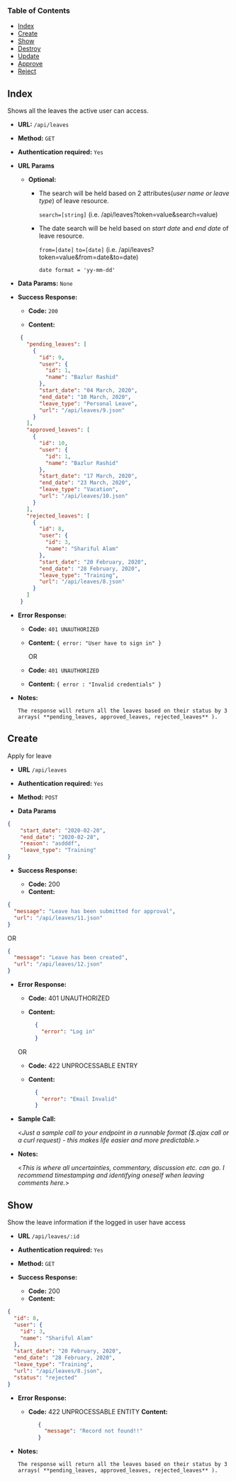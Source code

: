 ### Table of Contents
* [Index](#markdown-header-index)
* [Create](#markdown-header-create)
* [Show](#markdown-header-show)
* [Destroy](#markdown-header-destroy)
* [Update](#markdown-header-update)
* [Approve](#markdown-header-undo)
* [Reject](#markdown-header-reject)


## Index

Shows all the leaves the active user can access.

* **URL:** `/api/leaves`

* **Method:**  `GET` 
  
* **Authentication required:**  `Yes`
  
*  **URL Params**
  
   * **Optional:**
 
      * The search will be held based on 2 attributes(*user name or leave type*) of leave resource.
 
         `search=[string]` (i.e. /api/leaves?token=value&search=value)
    
      * The date search will be held based on *start date* and *end date* of leave resource.
    
         `from=[date]`  `to=[date]` (i.e. /api/leaves?token=value&from=date&to=date)
        
         `date format = 'yy-mm-dd'`
   
   

* **Data Params:** `None`


* **Success Response:**
  
    * **Code:** `200`
  
    * **Content:** 
  
```json
    {
      "pending_leaves": [
        {
          "id": 9,
          "user": {
            "id": 1,
            "name": "Bazlur Rashid"
          },
          "start_date": "04 March, 2020",
          "end_date": "10 March, 2020",
          "leave_type": "Personal Leave",
          "url": "/api/leaves/9.json"
        }
      ],
      "approved_leaves": [
        {
          "id": 10,
          "user": {
            "id": 1,
            "name": "Bazlur Rashid"
          },
          "start_date": "17 March, 2020",
          "end_date": "23 March, 2020",
          "leave_type": "Vacation",
          "url": "/api/leaves/10.json"
        }
      ],
      "rejected_leaves": [
        {
          "id": 8,
          "user": {
            "id": 3,
            "name": "Shariful Alam"
          },
          "start_date": "20 February, 2020",
          "end_date": "28 February, 2020",
          "leave_type": "Training",
          "url": "/api/leaves/8.json"
        }
      ]
    }
```
   
 
* **Error Response:**

    * **Code:** `401 UNAUTHORIZED` 
    
    * **Content:** `{ error: "User have to sign in" }`
    
      OR
    
    * **Code:** `401 UNAUTHORIZED`
    
    * **Content:** `{ error : "Invalid credentials" }`

* **Notes:**

      The response will return all the leaves based on their status by 3 arrays( **pending_leaves, approved_leaves, rejected_leaves** ).
  
  
## Create
Apply for leave
* **URL** `/api/leaves`

* **Authentication required:**  `Yes`

* **Method:** `POST`
  
* **Data Params**

```json
{
	"start_date": "2020-02-20",
	"end_date": "2020-02-28",
	"reason": "asdddf",
	"leave_type": "Training"
}
```


* **Success Response:**

    * **Code:** 200
    * **Content:** 
```json
{
  "message": "Leave has been submitted for approval",
  "url": "/api/leaves/11.json"
}
```
   OR
```json
{
  "message": "Leave has been created",
  "url": "/api/leaves/12.json"
}
```
 
* **Error Response:**

    * **Code:** 401 UNAUTHORIZED <br />
    * **Content:** 
    
      ```json
        {
          "error": "Log in"
        }
      ```

    OR

    * **Code:** 422 UNPROCESSABLE ENTRY <br />
    * **Content:**
    
      ```json
        {
          "error": "Email Invalid"
        }
      ```

* **Sample Call:**

  <_Just a sample call to your endpoint in a runnable format ($.ajax call or a curl request) - this makes life easier and more predictable._> 

* **Notes:**

  <_This is where all uncertainties, commentary, discussion etc. can go. I recommend timestamping and identifying oneself when leaving comments here._> 
  
  
## Show
Show the leave information if the logged in user have access

* **URL** `/api/leaves/:id`

* **Authentication required:**  `Yes`

* **Method:** `GET`

* **Success Response:**

  * **Code:** 200
  * **Content:** 
```json
{
  "id": 8,
  "user": {
    "id": 3,
    "name": "Shariful Alam"
  },
  "start_date": "20 February, 2020",
  "end_date": "28 February, 2020",
  "leave_type": "Training",
  "url": "/api/leaves/8.json",
  "status": "rejected"
}
```
 
* **Error Response:**

  * **Code:** 422 UNPROCESSABLE ENTITY
    **Content:**
    ```json
       {
         "message": "Record not found!!"
       }
    ```

* **Notes:**

      The response will return all the leaves based on their status by 3 arrays( **pending_leaves, approved_leaves, rejected_leaves** ).
